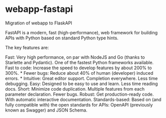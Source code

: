 # webapp-fastapi
Migration of webapp to FlaskAPI

FastAPI is a modern, fast (high-performance), web framework for building APIs with Python based on standard Python type hints.

The key features are:

Fast: Very high performance, on par with NodeJS and Go (thanks to Starlette and Pydantic). One of the fastest Python frameworks available.
Fast to code: Increase the speed to develop features by about 200% to 300%. *
Fewer bugs: Reduce about 40% of human (developer) induced errors. *
Intuitive: Great editor support. Completion everywhere. Less time debugging.
Easy: Designed to be easy to use and learn. Less time reading docs.
Short: Minimize code duplication. Multiple features from each parameter declaration. Fewer bugs.
Robust: Get production-ready code. With automatic interactive documentation.
Standards-based: Based on (and fully compatible with) the open standards for APIs: OpenAPI (previously known as Swagger) and JSON Schema.

